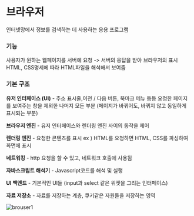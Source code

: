 # 브라우저

인터넷망에서 정보를 검색하는 데 사용하는 응용 프로그램

### 기능

사용자가 원하는 웹페이지를 서버에 요청 -> 서버의 응답을 받아 브라우저의 표시
HTML, CSS명세에 따라 HTML파일을 해석해서 보여줌

### 기본 구조

**유저 인터페이스 (UI)** - 주소 표시줄,이전 / 다음 버튼, 북마크 메뉴 등등 요청한 페이지를 보여주는 창을 제외한 나머지 모든 부분 (페이지가 바뀌어도, 바뀌지 않고 동일하게 표시되는 부분)

**브라우저 엔진** - 유저 인터페이스와 렌더링 엔진 사이의 동작을 제어

**렌더링 엔진** - 요청한 콘텐츠를 표시
ex ) HTML를 요청하면 HTML, CSS를 파싱하여 화면에 표시

**네트워킹** - http 요청을 할 수 있고, 네트워크 호출에 사용됨

**자바스크립트 해석기** - Javascript코드를 해석 및 실행

**UI 백엔드** - 기본적인 UI들 (input과 select 같은 위젯을 그리는 인터페이스)

**자료 저장소** - 자료를 저장하는 계층, 쿠키같은 자원들을 저장하는 영역

![brouser1](https://d2.naver.com/content/images/2015/06/helloworld-59361-1.png)